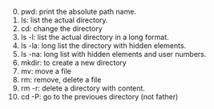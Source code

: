 0. pwd: print the absolute path name.
1. ls: list the actual directory.
2. cd: change the directory
3. ls -l: list the actual directory in a long format.
4. ls -la: long list the directory with hidden elements.
5. ls -na: long list with hidden elements and user numbers.
6. mkdir: to create a new directory
7. mv: move a file
8. rm: remove, delete a file
9. rm -r: delete a directory with content.
10. cd -P: go to the previoues directory (not father)